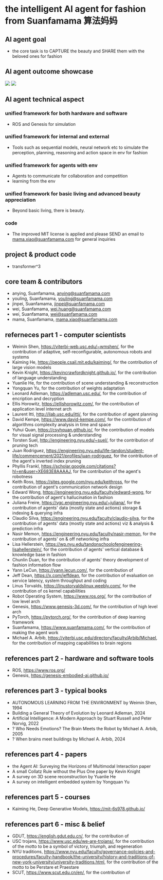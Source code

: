 # the intelligent AI agent for fashion from Suanfamama 算法妈妈
## AI agent goal
* the core task is to CAPTURE the beauty and SHARE them with the beloved ones for fashion

## AI agent outcome showcase
![](./showcase/1.png)
![](./showcase/2.png)

## AI agent technical aspect
### unified framework for both hardware and software
* ROS and Genesis for simulation

### unified framework for internal and external
* Tools such as sequential models, neural network etc to simulate the perception, planning, reasoning and action space in env for fashion

### unified framework for agents with env
* Agents to communicate for collaboration and competition
* learning from the env

### unified framework for basic living and advanced beauty appreciation
* Beyond basic living, there is beauty.

### code
* The improved MIT license is applied and please SEND an email to mama.xiao@suanfamama.com for general inquiries

## project & product code
* transformer^3

## core team & contributors
* anying, Suanfamama, anying@suanfamama.com
* youling, Suanfamama, youling@suanfamama.com
* jinpei, Suanfamama, jinpei@suanfamama.com
* wei, Suanfamama, wei.huang@suanfamama.com
* wei, Suanfamama, wei@suanfamama.com
* mama, Suanfamama, mama.xiao@suanfamama.com

## referneces part 1 - computer scientists
* Weimin Shen, https://viterbi-web.usc.edu/~wmshen/, for the contribution of adaptive, self-reconfigurable, autonomous robots and systems
* Kaiming He, https://people.csail.mit.edu/kaiming/, for the contribution of large vision models
* Kevin Knight, https://kevincrawfordknight.github.io/, for the contribution of language understanding
* Yuanlie He, for the contribution of scene understanding & reconstruction
* Yongquan Yu, for the contribution of weights adaptation
* Leonard Adleman, https://adleman.usc.edu/, for the contribution of encription and decryption
* Ellis Horowitz, https://ellishorowitz.com/, for the contribution of application level internet arch
* Laurent Itti, http://ilab.usc.edu/itti/, for the contribution of agent planning
* David Kempe, https://www.david-kempe.com/, for the contribution of algorithms complexity analysis in time and space
* Yuhui Quan, https://csyhquan.github.io/, for the contribution of models for visual signal processing & understanding
* Torsten Suel, http://engineering.nyu.edu/~suel/, for the contribution of pruning tech
* Juan Rodriguez, https://engineering.nyu.edu/life-tandon/student-life/commencement/2021/profiles/juan-rodriguez, for the contribution of the agent's inverted index pruning
* Phyllis Frankl, https://scholar.google.com/citations?hl=en&user=XE683E8AAAAJ, for the contribution of the agent's robotness
* Keith Ross, https://sites.google.com/nyu.edu/keithross, for the contribution of agent's communication network design
* Edward Wong, https://engineering.nyu.edu/faculty/edward-wong, for the contribution of agent's hallucination in fashion
* Juliana Freire, https://vgc.engineering.nyu.edu/~juliana/, for the contribution of agents' data (mostly state and actions) storage & indexing & querying infra
* Claudio Silva, https://engineering.nyu.edu/faculty/claudio-silva, for the contribution of agents' data (mostly state and actions) viz & analysis & prediction infra
* Nasir Memon, https://engineering.nyu.edu/faculty/nasir-memon, for the contribution of agents' on & off networking infra
* Lisa Hellerstein, https://wp.nyu.edu/tandonschoolofengineering-lisahellerstein/, for the contribution of agents' vertical database & knowledge base in fashion
* Chunlin Duan, for the contribution of agents' theory development of fashion information flow
* Yann LeCun, https://yann.lecun.com/, for the contribution of 
* Jeff Dean, https://x.com/jeffdean, for the contribution of evaluation on service latency, system throughput and coding
* Linus Torvalds, https://linustorvaldslinux.weebly.com/, for the contribution of os kernel capabilities
* Robot Operating System, https://www.ros.org/, for the contribution of low level arch
* Genesis, https://www.genesis-3d.com/, for the contribution of high level arch
* PyTorch, https://pytorch.org/, for the contribution of deep learning framework
* Suanfamama, https://www.suanfamama.com/, for the contribution of making the agent work
* Michael A. Arbib, https://viterbi.usc.edu/directory/faculty/Arbib/Michael, for the contribution of mapping capabilities to brain regions

## references part 2 - hardware and software tools
* ROS, https://www.ros.org/
* Genesis, https://genesis-embodied-ai.github.io/

## references part 3 - typical books
* AUTONOMOUS LEARNING FROM THE ENVIRONMENT by Weimin Shen, 1994
* Building a General Theory of Evolution by Leonard Adleman, 2024
* Artificial Intelligence: A Modern Approach by Stuart Russell and Peter Norvig, 2022
* ? Who Needs Emotions? The Brain Meets the Robot by Michael A. Arbib, 2005
* ? When brains meet buildings by Michael A. Arbib, 2024

## references part 4 - papers
* the Agent AI: Surveying the Horizons of Multimodal Interaction paper
* A small Collatz Rule without the Plus One paper by Kevin Knight
* A survey on 3D scene reconstruction by Yuanlie He
* A survey on intelligent embedded system by Yongquan Yu

## references part 5 - courses
* Kaiming He, Deep Generative Models, https://mit-6s978.github.io/

## references part 6 - misc & belief
* GDUT, https://english.gdut.edu.cn/, for the contribution of 
* USC trojans, https://www.usc.edu/we-are-trojans/, for the contribution of the motto to be a symbol of victory, triumph, and regeneration
* NYU traditions, https://www.nyu.edu/faculty/governance-policies-and-procedures/faculty-handbook/the-university/history-and-traditions-of-new-york-university/university-traditions.html, for the contribution of the motto to be Perstare et Praestare
* SCUT, https://www.scut.edu.cn/en/, for the contribution of
